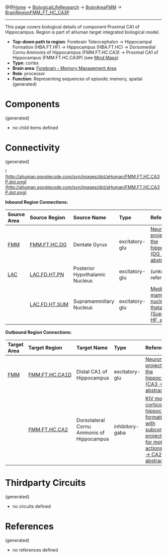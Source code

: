 @@[Home](Home.md) -> [BiologicalLifeResearch](BiologicalLifeResearch.md) -> [BrainAreaFMM](BrainAreaFMM.md) -> [BrainRegionFMM\_FT\_HC\_CA3P](BrainRegionFMM_FT_HC_CA3P.md)

---


This page covers biological details of component Proximal CA1 of Hippocampus.
Region is part of aHuman target integrated biological model.

  * **Top-down path to region**: Forebrain Telencephalon -> Hippocampal Formation (HBA.FT.HF) -> Hippocampus (HBA.FT.HC) -> Dorsomedial Cornu Ammonis of Hippocampus (FMM.FT.HC.CA3) -> Proximal CA1 of Hippocampus (FMM.FT.HC.CA3P) (see [Mind Maps](OverallMindMaps.md))
  * **Type**: cortex
  * **Brain area**: [Forebrain - Memory Management Area](BrainAreaFMM.md)
  * **Role**: processor
  * **Function**: Representing sequences of episodic memory, spatial
(generated)
# Components #
(generated)


  * no child items defined

# Connectivity #
(generated)


![http://ahuman.googlecode.com/svn/images/dot/aHuman/FMM.FT.HC.CA3P.dot.png](http://ahuman.googlecode.com/svn/images/dot/aHuman/FMM.FT.HC.CA3P.dot.png)

**Inbound Region Connections:**

| **Source Area** | **Source Region** | **Source Name** | **Type** | **Reference** |
|:----------------|:------------------|:----------------|:---------|:--------------|
| [FMM](BrainAreaFMM.md) | [FMM.FT.HC.DG](BrainRegionFMM_FT_HC_DG.md) | Dentate Gyrus   | excitatory-glu | [Neuronal projections in the hippocampus (DG -> CA3, abstract)](http://journal.frontiersin.org/Journal/10.3389/fpsyt.2013.00061/full) |
| [LAC](BrainAreaLAC.md) | [LAC.FD.HT.PN](BrainRegionLAC_FD_HT_PN.md) | Posterior Hypothalamic Nucleus | excitatory-glu | (unknown reference) |
|                 | [LAC.FD.HT.SUM](BrainRegionLAC_FD_HT_SUM.md) | Supramammillary Nucleus | excitatory-glu | [Medial mammillary nucleus and theta rhythm (SupraMM -> HF, abstract)](http://www.nature.com/nrn/journal/v5/n1/fig_tab/nrn1299_F4.html) |

**Outbound Region Connections:**

| **Target Area** | **Target Region** | **Target Name** | **Type** | **Reference** |
|:----------------|:------------------|:----------------|:---------|:--------------|
| [FMM](BrainAreaFMM.md) | [FMM.FT.HC.CA1D](BrainRegionFMM_FT_HC_CA1D.md) | Distal CA1 of Hippocampus | excitatory-glu | [Neuronal projections in the hippocampus (CA3 -> CA1, abstract)](http://journal.frontiersin.org/Journal/10.3389/fpsyt.2013.00061/full) |
|                 | [FMM.FT.HC.CA2](BrainRegionFMM_FT_HC_CA2.md) | Dorsolateral Cornu Ammonis of Hippocampus | inhibitory-gaba | [KIV model of cortico-hippocampal formation with subcortical projections for motor actions (CA3 -> CA2, abstract)](http://www.sciencedirect.com/science/article/pii/S1571064507000243) |

# Thirdparty Circuits #
(generated)

  * no circuits defined

# References #
(generated)

  * no references defined

